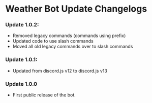 # Weather Bot Update Changelogs

### Update 1.0.2:
- Removed legacy commands (commands using prefix)
- Updated code to use slash commands
- Moved all old legacy commands over to slash commands


### Update 1.0.1:
- Updated from discord.js v12 to discord.js v13


### Update 1.0.0
- First public release of the bot.
